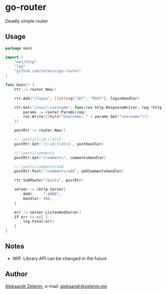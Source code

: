 # go-router

Deadly simple router

## Usage

```go
package main

import (
    "net/http"
    "log"
    "github.com/zelenin/go-router"
)

func main() {
    rtr := router.New()

    rtr.Add("/login", []string{"GET", "POST"}, loginHandler)

    rtr.Get("/user/:username", func(res http.ResponseWriter, req *http.Request) {
        params := router.Params(req)
        res.Write([]byte("Username: " + params.Get("username")))
    })

    postRtr := router.New()

    // /posts/{:id:[\d]+}
    postRtr.Get(`/{:id:[\d]+}`, postHandler)

    // /posts/comments
    postRtr.Get("/comments", commentsHandler)

    // /posts/comments/add
    postRtr.Post(`/comments/add`, addCommentsHandler)

    rtr.SubRoute("/posts", postRtr)

    server := &http.Server{
        Addr:    ":8080",
        Handler: rtr,
    }

    err := server.ListenAndServe()
    if err != nil {
        log.Fatal(err)
    }
}

```

## Notes

* WIP. Library API can be changed in the future

## Author

[Aleksandr Zelenin](https://github.com/zelenin/), e-mail: [aleksandr@zelenin.me](mailto:aleksandr@zelenin.me)

